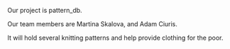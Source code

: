 Our project is pattern_db.

Our team members are Martina Skalova, and Adam Ciuris.

It will hold several knitting patterns and help provide clothing for the poor.
